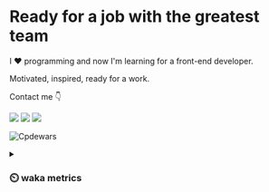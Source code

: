 # Ready for a job with the greatest team

I :heart: programming and now I'm learning for a front-end developer.

Motivated, inspired, ready for a work.

Contact me :point_down:

<a href="https://vk.com/pppershin"><img src="https://img.shields.io/badge/VK--red?style=social&logo=vk"></a>
<a href="https://t.me/pppershin"><img src="https://img.shields.io/badge/telegram--red?style=social&logo=telegram"></a>
<a href="mailto:pershin.daniil.e@gmail.com"><img src="https://img.shields.io/badge/Gmail--red?style=social&logo=gmail"></a>
<!-- <a href=""><img src="https://img.shields.io/badge/blog--red?style=social"></a>
</p> -->

![Cpdewars](https://www.codewars.com/users/DANPER/badges/small)

<details><summary><h3> ⏲️ waka metrics </h3></summary>
<p>

  <!--START_SECTION:waka-->
![Code Time](http://img.shields.io/badge/Code%20Time-5%20hrs%2039%20mins-blue)

![Profile Views](http://img.shields.io/badge/Profile%20Views-513-blue)

**🐱 My GitHub Data** 

> 🏆 223 Contributions in the Year 2022
 > 
> 📦 2.7 kB Used in GitHub's Storage 
 > 
> 🚫 Not Opted to Hire
 > 
> 📜 8 Public Repositories 
 > 
> 🔑 5 Private Repositories  
 > 
**I'm an Early 🐤** 

```text
🌞 Morning    11 commits     █░░░░░░░░░░░░░░░░░░░░░░░░   4.53% 
🌆 Daytime    114 commits    ███████████░░░░░░░░░░░░░░   46.91% 
🌃 Evening    75 commits     ███████░░░░░░░░░░░░░░░░░░   30.86% 
🌙 Night      43 commits     ████░░░░░░░░░░░░░░░░░░░░░   17.7%

```
📅 **I'm Most Productive on Sunday** 

```text
Monday       34 commits     ███░░░░░░░░░░░░░░░░░░░░░░   13.99% 
Tuesday      30 commits     ███░░░░░░░░░░░░░░░░░░░░░░   12.35% 
Wednesday    39 commits     ████░░░░░░░░░░░░░░░░░░░░░   16.05% 
Thursday     45 commits     ████░░░░░░░░░░░░░░░░░░░░░   18.52% 
Friday       31 commits     ███░░░░░░░░░░░░░░░░░░░░░░   12.76% 
Saturday     17 commits     █░░░░░░░░░░░░░░░░░░░░░░░░   7.0% 
Sunday       47 commits     ████░░░░░░░░░░░░░░░░░░░░░   19.34%

```


📊 **This Week I Spent My Time On** 

```text
⌚︎ Time Zone: Europe/Moscow

💬 Programming Languages: 
Bash                     2 hrs 1 min         █████░░░░░░░░░░░░░░░░░░░░   22.36% 
Other                    1 hr 57 mins        █████░░░░░░░░░░░░░░░░░░░░   21.58% 
Git Config               1 hr 40 mins        ████░░░░░░░░░░░░░░░░░░░░░   18.61% 
JavaScript               1 hr 36 mins        ████░░░░░░░░░░░░░░░░░░░░░   17.85% 
Git                      44 mins             ██░░░░░░░░░░░░░░░░░░░░░░░   8.29%

🔥 Editors: 
VS Code                  4 hrs 52 mins       ███████████████░░░░░░░░░░   62.57% 
Neovim                   2 hrs 55 mins       █████████░░░░░░░░░░░░░░░░   37.43%

🐱‍💻 Projects: 
hexlet-sicp              4 hrs 46 mins       ████████████░░░░░░░░░░░░░   49.16% 
frontend-project-lvl2    2 hrs 45 mins       ███████░░░░░░░░░░░░░░░░░░   28.35% 
dp                       1 hr 45 mins        ████░░░░░░░░░░░░░░░░░░░░░   18.03% 
Unknown Project          16 mins             ░░░░░░░░░░░░░░░░░░░░░░░░░   2.89% 
hexlet-sicp-1            6 mins              ░░░░░░░░░░░░░░░░░░░░░░░░░   1.09%

💻 Operating System: 
Linux                    7 hrs 48 mins       █████████████████████████   100.0%

```

**I Mostly Code in JavaScript** 

```text
JavaScript               4 repos             ███████████░░░░░░░░░░░░░░   44.44% 
HTML                     2 repos             █████░░░░░░░░░░░░░░░░░░░░   22.22% 
Lua                      1 repo              ██░░░░░░░░░░░░░░░░░░░░░░░   11.11% 
Racket                   1 repo              ██░░░░░░░░░░░░░░░░░░░░░░░   11.11% 
Python                   1 repo              ██░░░░░░░░░░░░░░░░░░░░░░░   11.11%

```


**Timeline**

![Chart not found](https://raw.githubusercontent.com/pppershin/pppershin/main/charts/bar_graph.png) 


 Last Updated on 18/08/2022 01:00:53 UTC
<!--END_SECTION:waka-->

</p>
</details>
